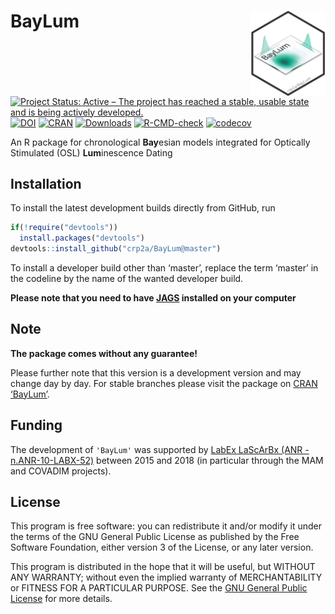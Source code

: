 




<!-- README.md was auto-generated by README.Rmd. Please DO NOT edit by hand!-->

# BayLum <img width=120px src="man/figures/BayLum_logo.png" align="right" />

[![Project Status: Active – The project has reached a stable, usable
state and is being actively
developed.](https://www.repostatus.org/badges/latest/active.svg)](https://www.repostatus.org/#active)
[![DOI](https://zenodo.org/badge/DOI/10.5281/zenodo.4311266.svg)](https://doi.org/10.5281/zenodo.4311266)
[![CRAN](https://www.r-pkg.org/badges/version/BayLum)](https://CRAN.R-project.org/package=BayLum)
[![Downloads](https://cranlogs.r-pkg.org/badges/grand-total/BayLum)](https://www.r-pkg.org/pkg/BayLum)
[![R-CMD-check](https://github.com/crp2a/BayLum/workflows/GitHub%20Actions%20CI/badge.svg)](https://github.com/crp2a/BayLum/actions)
[![codecov](https://app.codecov.io/gh/crp2a/BayLum/branch/master/graph/badge.svg?token=cOdZr6imKX)](https://app.codecov.io/gh/crp2a/BayLum)

An R package for chronological **Bay**esian models integrated for
Optically Stimulated (OSL) **Lum**inescence Dating

## Installation

To install the latest development builds directly from GitHub, run

``` r
if(!require("devtools"))
  install.packages("devtools")
devtools::install_github("crp2a/BayLum@master")
```

To install a developer build other than ‘master’, replace the term
‘master’ in the codeline by the name of the wanted developer build.

**Please note that you need to have
[JAGS](https://mcmc-jags.sourceforge.io) installed on your computer**

## Note

**The package comes without any guarantee!**

Please further note that this version is a development version and may
change day by day. For stable branches please visit the package on [CRAN
‘BayLum’](https://CRAN.R-project.org/package=BayLum).

## Funding

The development of `'BayLum'` was supported by [LabEx LaScArBx (ANR
-n.ANR-10-LABX-52)](https://lascarbx.labex.u-bordeaux.fr) between 2015
and 2018 (in particular through the MAM and COVADIM projects).

## License

This program is free software: you can redistribute it and/or modify it
under the terms of the GNU General Public License as published by the
Free Software Foundation, either version 3 of the License, or any later
version.

This program is distributed in the hope that it will be useful, but
WITHOUT ANY WARRANTY; without even the implied warranty of
MERCHANTABILITY or FITNESS FOR A PARTICULAR PURPOSE. See the [GNU
General Public
License](https://github.com/crp2a/BayLum/blob/master/LICENSE) for more
details.
